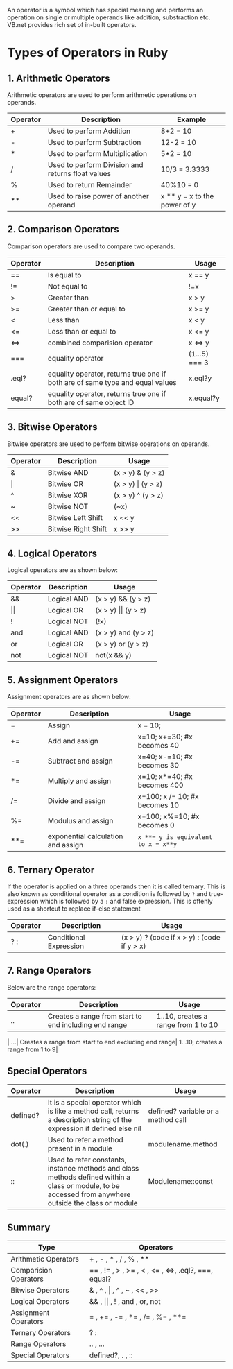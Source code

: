 
An operator is a symbol which has special meaning and performs an operation on single or multiple operands like addition, substraction etc. VB.net provides rich set of in-built operators.

# Types of Operators in Ruby

## 1. Arithmetic Operators

Arithmetic operators are used to perform arithmetic operations on operands.

|Operator|	Description	| Example|
|----|----|----|
| +	| Used to perform Addition |	8+2 = 10|
| - | Used to perform Subtraction |	12-2 = 10|
| * | Used to perform Multiplication |	5*2 = 10|
| / | Used to perform Division and returns float values	| 10/3 = 3.3333|
| % | Used to return Remainder	| 40%10 = 0|
| ** | Used to raise power of another operand| x ** y = x to the power of y|


## 2. Comparison Operators

Comparison operators are used to compare two operands. 

| Operator | Description| Usage|
|----|----|----|
| == | Is equal to | x == y|
| != | Not equal to |	!=x |
| > | Greater than | x > y |
| >= | Greater than or equal to |	x >= y|
| < | Less than| x < y |
| <= | Less than or equal to| x <= y|
| <=>| combined comparision operator | x <=> y|
| === | equality operator | (1...5) === 3|
| .eql?| equality operator, returns true one if both are of same type and equal values | x.eql?y|
| equal? | equality operator, returns true one if both are of same object ID | x.equal?y|

## 3. Bitwise Operators

Bitwise operators are used to perform bitwise operations on operands.

|Operator|	Description| Usage|
|----|----|----|
| & |	Bitwise AND | (x > y) & (y > z)|
| \| |	Bitwise OR | (x > y) \| (y > z)|
| ^ |	Bitwise XOR | (x > y) ^ (y > z)|
| ~ |	Bitwise NOT	| (~x)|
| << | Bitwise Left Shift| x << y|
| >> | Bitwise Right Shift| x >> y|


## 4. Logical Operators

Logical operators are as shown below:

|Operator|	Description| Usage|
|----|----|----|
| && |	Logical AND | (x > y) && (y > z)|
| \|\| |	Logical OR | (x > y) \|\| (y > z)|
| ! |	Logical NOT	| (!x)|
| and |	Logical AND | (x > y) and (y > z)|
| or |	Logical OR | (x > y) or (y > z)|
| not |	Logical NOT	| not(x && y)|

## 5. Assignment Operators

Assignment operators are as shown below:

|Operator|	Description| Usage|
|----|----|----|
| =	| Assign| x = 10;|
| += |	Add and assign| x=10; x+=30; #x becomes 40|
| -= |	Subtract and assign| x=40; x-=10; #x becomes 30|
| *= |	Multiply and assign|  x=10; x*=40; #x becomes 400|
| /= |	Divide and assign|	 x=100; x /= 10; #x becomes 10|
| %= |	Modulus and assign|	 x=100; x%=10;  #x becomes 0|
| **= | exponential calculation and assign| `x **= y is equivalent to x = x**y`|

## 6. Ternary Operator

If the operator is applied on a three operands then it is called ternary. This is also known as conditional operator as a condition is followed by `?` and true-expression which is followed by a `:` and false expression. This is oftenly used as a shortcut to replace if-else statement

|Operator|	Description| Usage|
|----|----|----|
|? : |	Conditional Expression	| (x > y) ? (code if x > y) : (code if y > x)

## 7. Range Operators

Below are the range operators:

|Operator|	Description| Usage|
|----|----|----|
| ..| Creates a range from start to end including end range|  1..10, creates a range from 1 to 10|

| ...| Creates a range from start to end excluding end range|  1...10, creates a range from 1 to 9|

## Special Operators

|Operator|	Description| Usage|
|----|----|----|
| defined? |It is a special operator which is like a method call, returns a description string of the expression if defined else nil | defined? variable or a method call|
| dot(.) | Used to refer a  method present in a module | modulename.method|
| :: | Used to refer constants, instance methods and class methods defined within a class or module, to be accessed from anywhere outside the class or module | Modulename::const|

## Summary

|Type|Operators|
|----|----|
| Arithmetic Operators| + , - , * , / , % , ** |
| Comparision Operators| == , != , > , >= , < , <= , <=>, .eql?, ===, equal? |
| Bitwise Operators| & , ^ , \| , ^ , ~ , << , >> |
| Logical Operators| && , \|\| , ! , and , or, not|
| Assignment Operators|= , += , -= , *= , /= , %= , **= |
| Ternary Operators | ? :|
| Range Operators | .. , ...|
| Special Operators | defined?, . , :: |
